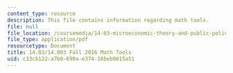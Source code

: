 ```yaml
---
content_type: resource
description: This file contains information regarding math tools.
file: null
file_location: /coursemedia/14-03-microeconomic-theory-and-public-policy-fall-2016/c33cb122a7b0699ae37418beb0615a51_MIT14_03F16_lec3MathTools.pdf
file_type: application/pdf
resourcetype: Document
title: 14.03/14.003 Fall 2016 Math Tools
uid: c33cb122-a7b0-699a-e374-18beb0615a51
---
```

